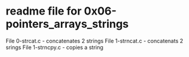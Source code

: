 # readme file for 0x06-pointers_arrays_strings

File 0-strcat.c - concatenates 2 strings
File 1-strncat.c - concatenats 2 srings
File 1-strncpy.c - copies a string
